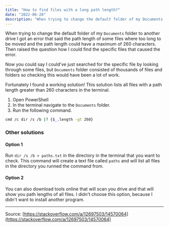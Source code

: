 ```yaml
---
title: "How to find files with a long path length?"
date: "2022-06-28"
description: "When trying to change the default folder of my Documents folder to another drive I got an error that said the path length of some files where too long to be moved and the path length could have a maximum of 260 characters. Then raised the question how I could find the specific files that caused the error."
---
```


When trying to change the default folder of my `Documents` folder to another drive I got an error that said the path length of some files where too long to be moved and the path length could have a maximum of 260 characters. Then raised the question how I could find the specific files that caused the error.

Now you could say I could've just searched for the specific file by looking through some files, but `Documents` folder consisted of thousands of files and folders so checking this would have been a lot of work.

Fortunately I found a working solution! This solution lists all files with a path length greater than 260 characters in the terminal.

1. Open PowerShell
2. In the terminal navigate to the `Documents` folder.
3. Run the following command.

```sh
cmd /c dir /s /b |? {$_.length -gt 260}
```

### Other solutions

#### Option 1

Run `dir /s /b > paths.txt` in the directory in the terminal that you want to check. This command will create a text file called `paths` and will list all files in the directory you runned the command from.

#### Option 2

You can also download tools online that will scan you drive and that will show you path lengths of all files. I didn't choose this option, because I didn't want to install another program.

---

Source: [https://stackoverflow.com/a/12697503/14570064](https://stackoverflow.com/a/12697503/14570064)
